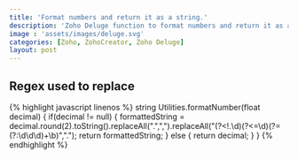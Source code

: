 ```yaml
---
title: 'Format numbers and return it as a string.'
description: 'Zoho Deluge function to format numbers and return it as a string.'
image : 'assets/images/deluge.svg'
categories: [Zoho, ZohoCreator, Zoho Deluge]
layout: post
---
```


## Regex used to replace

{% highlight javascript linenos %}
string Utilities.formatNumber(float decimal)
{
	if(decimal != null)
	{
		formattedString = decimal.round(2).toString().replaceAll("\.",",").replaceAll("(?<!\.\d)(?<=\d)(?=(?:\d\d\d)+\b)",".");
		return formattedString;
	}
	else
	{
		return decimal;
	}
}
{% endhighlight %}
